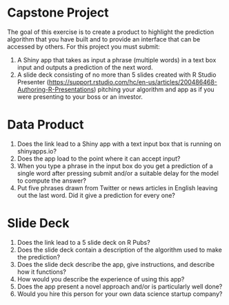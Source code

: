 # Capstone Project
The goal of this exercise is to create a product to highlight the prediction algorithm that you have built and to provide an interface that can be accessed by others. For this project you must submit:
1.  A Shiny app that takes as input a phrase (multiple words) in a text box input and outputs a prediction of the next word.
2.  A slide deck consisting of no more than 5 slides created with R Studio Presenter (https://support.rstudio.com/hc/en-us/articles/200486468-Authoring-R-Presentations) pitching your algorithm and app as if you were presenting to your boss or an investor.

# Data Product
1.  Does the link lead to a Shiny app with a text input box that is running on shinyapps.io?
2.  Does the app load to the point where it can accept input?
3.  When you type a phrase in the input box do you get a prediction of a single word after pressing submit and/or a suitable delay for the model to compute the answer?
4.  Put five phrases drawn from Twitter or news articles in English leaving out the last word. Did it give a prediction for every one?
# Slide Deck
1.  Does the link lead to a 5 slide deck on R Pubs?
2.  Does the slide deck contain a description of the algorithm used to make the prediction?
3.  Does the slide deck describe the app, give instructions, and describe how it functions?
4.  How would you describe the experience of using this app?
5.  Does the app present a novel approach and/or is particularly well done?
6.  Would you hire this person for your own data science startup company?
